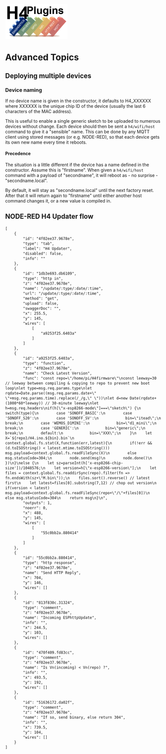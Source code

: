 ![H4P Flyer](/assets/DiagLogo.jpg) 

# Advanced Topics

## Deploying multiple devices


### Device naming

If no device name is given in the constructor, it defaults to H4_XXXXXX where XXXXXX is the unique chip ID of the device (usually the last 6 characters of the MAC address).

This is useful to enable a single generic sketch to be uploaded to numerous devices without change. Each device should then be sent a `h4/wifi/host` command to give it a "sensible" name. This can be done by any MQTT client using stored messages (or e.g. NODE-RED), so that each device gets its own new name every time it reboots.

#### Precedence

The situation is a little different if the device has a name defined in the constructor. Assume this is "firstname". When given a `h4/wifi/host` command with a payload of "secondname", it will reboot as - no surprise - "secondname.local".

By default, it will stay as "secondname.local" until the next factory reset. After that it will return again to "firstname" until either another host command changes it, or a new value is compiled in.

## NODE-RED H4 Updater flow

```javscript
[
    {
        "id": "4f02ee37.9678e",
        "type": "tab",
        "label": "H4 Updater",
        "disabled": false,
        "info": ""
    },
    {
        "id": "1db3e693.db6109",
        "type": "http in",
        "z": "4f02ee37.9678e",
        "name": "/update/:type/:date/:time",
        "url": "/update/:type/:date/:time",
        "method": "get",
        "upload": false,
        "swaggerDoc": "",
        "x": 255.5,
        "y": 145,
        "wires": [
            [
                "a9253f25.6403a"
            ]
        ]
    },
    {
        "id": "a9253f25.6403a",
        "type": "function",
        "z": "4f02ee37.9678e",
        "name": "Check Latest Version",
        "func": "const repo=\"/home/pi/H4firmware\"\nconst leeway=30 // leeway between compiling & copying to repo to prevent new boot loop\nlet type=msg.req.params.type\nlet rqdate=Date.parse((msg.req.params.date+\" \"+msg.req.params.time).replace(/_/g,\" \"))\nlet d=new Date(rqdate+(1000*60*leeway)) // 30-minute leeway\nlet h=msg.req.headers\nif(h[\"x-esp8266-mode\"]===\"sketch\") {\n    switch(type){\n        case 'SONOFF_BASIC':\n        case 'SONOFF_S20':\n        case 'SONOFF_SV':\n            bin=\"itead\";\n            break;\n        case 'WEMOS_D1MINI':\n            bin=\"d1_mini\";\n            break;\n        case 'GENERIC':\n            bin=\"generic\";\n            break;\n        default:\n            bin=\"XXX\";\n    }\n    let X=`${repo}/H4.ino.${bin}.bin`\n    context.global.fs.stat(X,function(err,latest){\n        if(!err && (d.toISOString() < latest.mtime.toISOString())) msg.payload=context.global.fs.readFileSync(X)\n        else msg.statusCode=304;\n        node.send(msg)\n        node.done()\n    })\n}\nelse {\n    let sz=parseInt(h['x-esp8266-chip-size'])/1048576;\n    let version=h[\"x-esp8266-version\"];\n    let files = context.global.fs.readdirSync(repo).filter(fn => fn.endsWith(sz+\"M.bin\"));\n    files.sort().reverse() // latest first\n    let latest=files[0].substring(7,12) // chop out version\n    if(version < latest) msg.payload=context.global.fs.readFileSync(repo+\"/\"+files[0])\n    else msg.statusCode=304\n    return msg\n}\n",
        "outputs": 1,
        "noerr": 0,
        "x": 488,
        "y": 145,
        "wires": [
            [
                "55c0bb2a.880414"
            ]
        ]
    },
    {
        "id": "55c0bb2a.880414",
        "type": "http response",
        "z": "4f02ee37.9678e",
        "name": "Send HTTP Reply",
        "x": 704,
        "y": 146,
        "wires": []
    },
    {
        "id": "813f830c.31324",
        "type": "comment",
        "z": "4f02ee37.9678e",
        "name": "Incoming ESPhttpUpdate",
        "info": "",
        "x": 244.5,
        "y": 103,
        "wires": []
    },
    {
        "id": "470f409.fd83cc",
        "type": "comment",
        "z": "4f02ee37.9678e",
        "name": "Is Vn(incoming) < Vn(repo) ?",
        "info": "",
        "x": 493.5,
        "y": 192,
        "wires": []
    },
    {
        "id": "51636172.da02f",
        "type": "comment",
        "z": "4f02ee37.9678e",
        "name": "If so, send binary, else return 304",
        "info": "",
        "x": 739.5,
        "y": 104,
        "wires": []
    }
]
```

